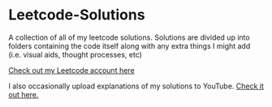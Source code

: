 # Leetcode-Solutions
A collection of all of my leetcode solutions. Solutions are divided up into folders containing the code itself along with any extra things I might add (i.e. visual aids, thought processes, etc)

[Check out my Leetcode account here](https://leetcode.com/u/Code_Lock/)

I also occasionally upload explanations of my solutions to YouTube. [Check it out here.](https://www.youtube.com/@CodeLock2026)
